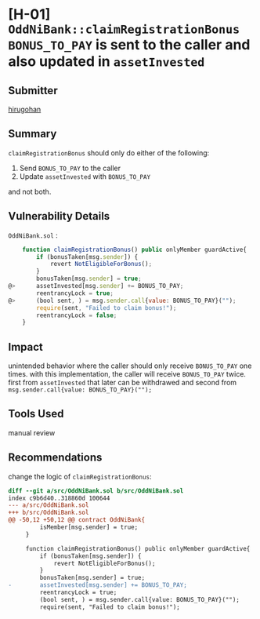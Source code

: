 # [H-01] `OddNiBank::claimRegistrationBonus` `BONUS_TO_PAY` is sent to the caller and also updated in `assetInvested`

## Submitter

[hirugohan](https://github.com/0xhirugohan)

## Summary

`claimRegistrationBonus` should only do either of the following:

1. Send `BONUS_TO_PAY` to the caller
2. Update `assetInvested` with `BONUS_TO_PAY`

and not both.

## Vulnerability Details

`OddNiBank.sol` :

```js
    function claimRegistrationBonus() public onlyMember guardActive{
        if (bonusTaken[msg.sender]) {
            revert NotEligibleForBonus();
        }
        bonusTaken[msg.sender] = true;
@>      assetInvested[msg.sender] += BONUS_TO_PAY;
        reentrancyLock = true;
@>      (bool sent, ) = msg.sender.call{value: BONUS_TO_PAY}("");
        require(sent, "Failed to claim bonus!");
        reentrancyLock = false;
    }
```

## Impact

unintended behavior where the caller should only receive `BONUS_TO_PAY` one times.
with this implementation, the caller will receive `BONUS_TO_PAY` twice.
first from `assetInvested` that later can be withdrawed and second from `msg.sender.call{value: BONUS_TO_PAY}("");`

## Tools Used

manual review

## Recommendations

change the logic of `claimRegistrationBonus`:

```diff
diff --git a/src/OddNiBank.sol b/src/OddNiBank.sol
index c9b6d40..318860d 100644
--- a/src/OddNiBank.sol
+++ b/src/OddNiBank.sol
@@ -50,12 +50,12 @@ contract OddNiBank{
         isMember[msg.sender] = true;
     }

     function claimRegistrationBonus() public onlyMember guardActive{
         if (bonusTaken[msg.sender]) {
             revert NotEligibleForBonus();
         }
         bonusTaken[msg.sender] = true;
-        assetInvested[msg.sender] += BONUS_TO_PAY;
         reentrancyLock = true;
         (bool sent, ) = msg.sender.call{value: BONUS_TO_PAY}("");
         require(sent, "Failed to claim bonus!");
```

